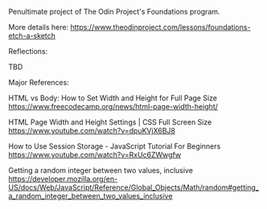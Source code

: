 Penultimate project of The Odin Project's Foundations program.

More details here: https://www.theodinproject.com/lessons/foundations-etch-a-sketch


Reflections:

TBD


Major References:

HTML vs Body: How to Set Width and Height for Full Page Size
https://www.freecodecamp.org/news/html-page-width-height/

HTML Page Width and Height Settings | CSS Full Screen Size
https://www.youtube.com/watch?v=dpuKVjX6BJ8

How to Use Session Storage - JavaScript Tutorial For Beginners
https://www.youtube.com/watch?v=RxUc6ZWwgfw

Getting a random integer between two values, inclusive
https://developer.mozilla.org/en-US/docs/Web/JavaScript/Reference/Global_Objects/Math/random#getting_a_random_integer_between_two_values_inclusive